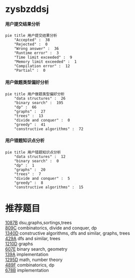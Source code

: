 # zysbzddsj

<!-- tabs:start -->



#### **用户提交结果分析**

```mermaid
pie title 用户提交结果分析
    "Accepted" :  38
    "Rejected" :  0
    "Wrong answer" :  36
    "Runtime error" :  3
    "Time limit exceeded" :  9
    "Memory limit exceeded" :  1
    "Compilation error" :  12
    "Partial" :  0
```

#### **用户做题类型偏好分析**

```mermaid
pie title 用户做题类型偏好分析
    "data structures" :  26
    "binary search" :  195
    "dp" :  66
    "graphs" :  27
    "trees" :  13
    "divide and conquer" :  0
    "greedy" :  41
    "constructive algorithms" :  72
```
#### **用户错题知识点分析**

```mermaid
pie title 用户错题知识点分析
    "data structures" :  12
    "binary search" :  0
    "dp" :  1
    "graphs" :  20
    "trees" :  7
    "divide and conquer" :  5
    "greedy" :  8
    "constructive algorithms" :  15
```



<!-- tabs:end -->
# 推荐题目
[1087B](https://codeforces.com/contest/1087/problem/B)		dsu,graphs,sortings,trees		  
[809C](https://codeforces.com/contest/809/problem/C)		combinatorics,
                        divide and conquer,
                        dp		  
[1340D](https://codeforces.com/contest/1340/problem/D)		constructive algorithms,
                        dfs and similar,
                        graphs,
                        trees		  
[429A](https://codeforces.com/contest/429/problem/A)		dfs and similar,
                        trees		  
[1210D](https://codeforces.com/contest/1210/problem/D)		graphs		  
[607E](https://codeforces.com/contest/607/problem/E)		binary search,
                        geometry		  
[139A](https://codeforces.com/contest/139/problem/A)		implementation		  
[1295D](https://codeforces.com/contest/1295/problem/D)		math,
                        number theory		  
[489F](https://codeforces.com/contest/489/problem/F)		combinatorics,
                        dp		  
[678B](https://codeforces.com/contest/678/problem/B)		implementation		  
